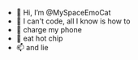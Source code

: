 - 🤙 Hi, I’m @MySpaceEmoCat
- 👀 I can't code, all I know is how to
- 🌱 charge my phone
- 💞️ eat hot chip
- 📫 and lie

<!---
MySpaceEmoCat/MySpaceEmoCat is a ✨ special ✨ repository because its `README.md` (this file) appears on your GitHub profile.
You can click the Preview link to take a look at your changes.
--->
